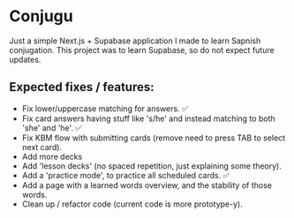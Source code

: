 # Conjugu
Just a simple Next.js + Supabase application I made to learn Sapnish conjugation. This project was to learn Supabase, so do not expect future updates.

## Expected fixes / features:
- Fix lower/uppercase matching for answers. ✅
- Fix card answers having stuff like 's/he' and instead matching to both 'she' and 'he'. ✅
- Fix KBM flow with submitting cards (remove need to press TAB to select next card).
- Add more decks
- Add 'lesson decks' (no spaced repetition, just explaining some theory).
- Add a 'practice mode', to practice all scheduled cards. ✅
- Add a page with a learned words overview, and the stability of those words.
- Clean up / refactor code (current code is more prototype-y).
